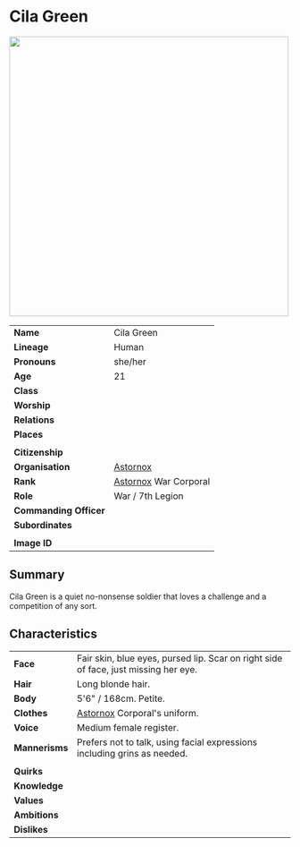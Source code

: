 # Cila Green

<img src="https://raw.githubusercontent.com/jesskelsall/astarus-images/main/characters/portraits/imageid.png" height="500" />

|||
| --- | --- |
| **Name** | Cila Green | character.3
| **Lineage** | Human |
| **Pronouns** | she/her |
| **Age** | 21 |
| **Class** | |
| **Worship** | |
| **Relations** | |
| **Places** | |
|||
| **Citizenship** | |
| **Organisation** | [Astornox](../organisations/government/astornox/astornox.md) |
| **Rank** | [Astornox](../organisations/government/astornox/astornox.md) War Corporal |
| **Role** | War / 7th Legion |
| **Commanding Officer** | |
| **Subordinates** | |
|||
| **Image ID** | |

## Summary

Cila Green is a quiet no-nonsense soldier that loves a challenge and a competition of any sort.

## Characteristics

| | |
| --- | --- |
| **Face** | Fair skin, blue eyes, pursed lip. Scar on right side of face, just missing her eye. | characteristics.2
| **Hair** | Long blonde hair. |
| **Body** | 5'6" / 168cm. Petite. |
| **Clothes** | [Astornox](../organisations/government/astornox/astornox.md) Corporal's uniform. |
| **Voice** | Medium female register. |
| **Mannerisms** | Prefers not to talk, using facial expressions including grins as needed. |
| | |
| **Quirks** | |
| **Knowledge** | |
| **Values** | |
| **Ambitions** | |
| **Dislikes** | |
